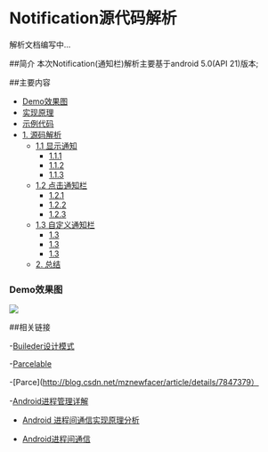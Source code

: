 # Notification源代码解析

解析文档编写中...

##简介
本次Notification(通知栏)解析主要基于android 5.0(API 21)版本;

##主要内容

 - <a href="#demo">Demo效果图</a>
 - <a href="#principle">实现原理</a>
 - <a href="#demoCode">示例代码</a>
 - <a href="SourceCode">1. 源码解析</a>
    - <a href="showNotificationAnalysis">1.1 显示通知</a>
        - <a href="">1.1.1 </a>
        - <a href="">1.1.2 </a>
        - <a href="">1.1.3 </a>
    - <a href="clickNotificationAnalysis">1.2 点击通知栏</a>
        - <a href="">1.2.1 </a>
        - <a href="">1.2.2 </a>
        - <a href="">1.2.3 </a>
    - <a href="myNotificationAnalysis">1.3 自定义通知栏</a>
        - <a href="">1.3 </a>
        - <a href="">1.3 </a>
        - <a href="">1.3 </a>
    - <a href="summary">2. 总结 </a>



### <div id="demo">Demo效果图</div>

<img src="https://github.com/Allyns/NotificationAnalysis/blob/master/Untitled.gif"/>





##相关链接

 -[Buileder设计模式](http://www.cnblogs.com/bastard/archive/2011/11/21/2257625.html)

 -[Parcelable](http://www.cnblogs.com/renqingping/archive/2012/10/25/Parcelable.html)

 -[Parce](http://blog.csdn.net/mznewfacer/article/details/7847379）

 -[Android进程管理详解](http://blog.csdn.net/hyggt/article/details/7255043)

 - [Android 进程间通信实现原理分析](http://www.jb51.net/article/37797.htm)

 - [Android进程间通信](http://www.cnblogs.com/imlucky/p/3246013.html)
